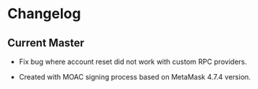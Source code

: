 # Changelog

## Current Master

- Fix bug where account reset did not work with custom RPC providers.

- Created with MOAC signing process based on MetaMask 4.7.4 version.
